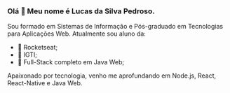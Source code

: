 <!--
**LSP-Lucas/LSP-Lucas** is a ✨ _special_ ✨ repository because its `README.md` (this file) appears on your GitHub profile.

Here are some ideas to get you started:

- 🔭 I’m currently working on ...
- 🌱 I’m currently learning ...
- 👯 I’m looking to collaborate on ...
- 🤔 I’m looking for help with ...
- 💬 Ask me about ...
- 📫 How to reach me: ...
- 😄 Pronouns: ...
- ⚡ Fun fact: ...
-->

### Olá 👋 Meu nome é Lucas da Silva Pedroso.

Sou formado em Sistemas de Informação e Pós-graduado em Tecnologias para Aplicações Web.
Atualmente sou aluno da:
- 🚀 Rocketseat;
- 🚀 IGTI;
- 🚀 Full-Stack completo em Java Web;

Apaixonado por tecnologia, venho me aprofundando em Node.js, React, React-Native e Java Web.

